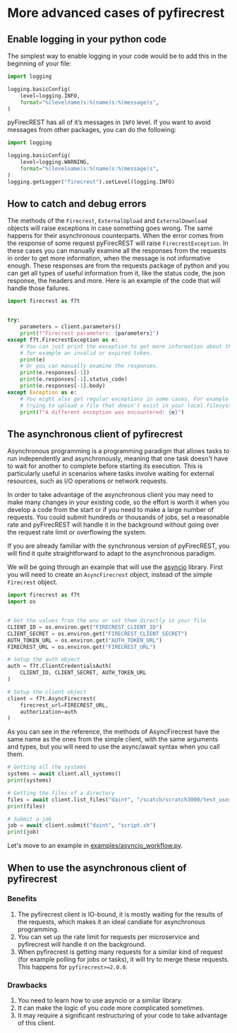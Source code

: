 # More advanced cases of pyfirecrest

## Enable logging in your python code

The simplest way to enable logging in your code would be to add this in the beginning of your file:

```python
import logging

logging.basicConfig(
    level=logging.INFO,
    format="%(levelname)s:%(name)s:%(message)s",
)
```

pyFirecREST has all of it’s messages in `INFO` level. If you want to avoid messages from other packages, you can do the following:

```python
import logging

logging.basicConfig(
    level=logging.WARNING,
    format="%(levelname)s:%(name)s:%(message)s",
)
logging.getLogger("firecrest").setLevel(logging.INFO)
```

## How to catch and debug errors

The methods of the `Firecrest`, `ExternalUpload` and `ExternalDownload` objects will raise exceptions in case something goes wrong.
The same happens for their asynchronous counterparts.
When the error comes from the response of some request pyFirecREST will raise `FirecrestException`.
In these cases you can manually examine all the responses from the requests in order to get more information, when the message is not informative enough.
These responses are from the requests package of python and you can get all types of useful information from it, like the status code, the json response, the headers and more.
Here is an example of the code that will handle those failures.


```python
import firecrest as f7t


try:
    parameters = client.parameters()
    print(f"Firecrest parameters: {parameters}")
except f7t.FirecrestException as e:
    # You can just print the exception to get more information about the type of error,
    # for example an invalid or expired token.
    print(e)
    # Or you can manually examine the responses.
    print(e.responses[-1])
    print(e.responses[-1].status_code)
    print(e.responses[-1].body)
except Exception as e:
    # You might also get regular exceptions in some cases. For example when you are
    # trying to upload a file that doesn't exist in your local filesystem.
    print(f"A different exception was encountered: {e}")
```


## The asynchronous client of pyfirecrest

Asynchronous programming is a programming paradigm that allows tasks to run independently and asynchronously, meaning that one task doesn't have to wait for another to complete before starting its execution.
This is particularly useful in scenarios where tasks involve waiting for external resources, such as I/O operations or network requests.

In order to take advantage of the asynchronous client you may need to make many changes in your existing code, so the effort is worth it when you develop a code from the start or if you need to make a large number of requests.
You could submit hundreds or thousands of jobs, set a reasonable rate and pyFirecREST will handle it in the background without going over the request rate limit or overflowing the system.

If you are already familiar with the synchronous version of pyFirecREST, you will find it quite straightforward to adapt to the asynchronous paradigm.

We will be going through an example that will use the [asyncio](https://docs.python.org/3/library/asyncio.html) library.
First you will need to create an `AsyncFirecrest` object, instead of the simple `Firecrest` object.

```python
import firecrest as f7t
import os


# Get the values from the env or set them directly in your file
CLIENT_ID = os.environ.get("FIRECREST_CLIENT_ID")
CLIENT_SECRET = os.environ.get("FIRECREST_CLIENT_SECRET")
AUTH_TOKEN_URL = os.environ.get("AUTH_TOKEN_URL")
FIRECREST_URL = os.environ.get("FIRECREST_URL")

# Setup the auth object
auth = f7t.ClientCredentialsAuth(
    CLIENT_ID, CLIENT_SECRET, AUTH_TOKEN_URL
)

# Setup the client object
client = f7t.AsyncFirecrest(
    firecrest_url=FIRECREST_URL,
    authorization=auth
)
```

As you can see in the reference, the methods of AsyncFirecrest have the same name as the ones from the simple client, with the same arguments and types, but you will need to use the async/await syntax when you call them.

```python
# Getting all the systems
systems = await client.all_systems()
print(systems)

# Getting the files of a directory
files = await client.list_files("daint", "/scatch/scratch3000/test_user")
print(files)

# Submit a job
job = await client.submit("daint", "script.sh")
print(job)
```

Let's move to an example in [examples/asyncio_workflow.py](examples/asyncio_workflow.py).

## When to use the asynchronous client of pyfirecrest

### Benefits

1. The pyfirecrest client is IO-bound, it is mostly waiting for the results of the requests, which makes it an ideal candiate for asynchronous programming.
1. You can set up the rate limit for requests per microservice and pyfirecrest will handle it on the background.
1. When pyfirecrest is getting many requests for a similar kind of request (for example polling for jobs or tasks), it will try to merge these requests.
  This happens for `pyfirecrest>=2.0.0`.

### Drawbacks

1. You need to learn how to use asyncio or a similar library.
1. It can make the logic of you code more complicated sometimes.
1. It may require a significant restructuring of your code to take advantage of this client.